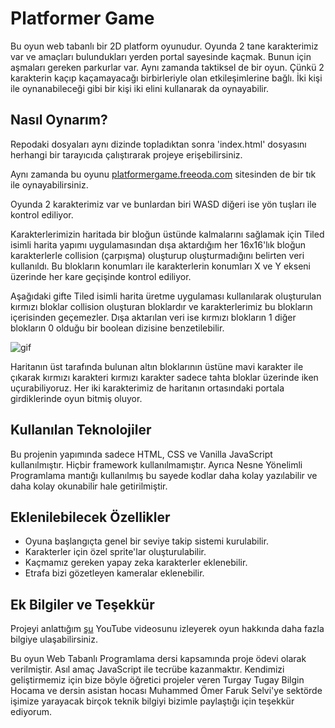# Platformer Game

Bu oyun web tabanlı bir 2D platform oyunudur. Oyunda 2 tane karakterimiz var ve amaçları bulundukları yerden portal sayesinde kaçmak. Bunun için aşmaları gereken parkurlar var. Aynı zamanda taktiksel de bir oyun. Çünkü 2 karakterin kaçıp kaçamayacağı birbirleriyle olan etkileşimlerine bağlı. İki kişi ile oynanabileceği gibi bir kişi iki elini kullanarak da oynayabilir.

## Nasıl Oynarım?

Repodaki dosyaları aynı dizinde topladıktan sonra 'index.html' dosyasını herhangi bir tarayıcıda çalıştırarak projeye erişebilirsiniz.

Aynı zamanda bu oyunu [platformergame.freeoda.com](http://platformergame.freeoda.com) sitesinden de bir tık ile oynayabilirsiniz.

Oyunda 2 karakterimiz var ve bunlardan biri WASD diğeri ise yön tuşları ile kontrol ediliyor. 

Karakterlerimizin haritada bir bloğun üstünde kalmalarını sağlamak için Tiled isimli harita yapımı uygulamasından dışa aktardığım her 16x16'lık bloğun karakterlerle collision (çarpışma) oluşturup oluşturmadığını belirten veri kullanıldı. Bu blokların konumları ile karakterlerin konumları X ve Y ekseni üzerinde her kare geçişinde kontrol ediliyor.

Aşağıdaki gifte Tiled isimli harita üretme uygulaması kullanılarak oluşturulan kırmızı bloklar collision oluşturan bloklardır ve karakterlerimiz bu blokların içerisinden geçemezler. Dışa aktarılan veri ise kırmızı blokların 1 diğer blokların 0 olduğu bir boolean dizisine benzetilebilir.

![gif](https://github.com/ahmethamdiozen/PlatformerGame/assets/70757964/11d4e5d4-6273-4e63-8fff-9ce9ab5eeed9)

Haritanın üst tarafında bulunan altın bloklarının üstüne mavi karakter ile çıkarak kırmızı karakteri kırmızı karakter sadece tahta bloklar üzerinde iken uçurabiliyoruz. Her iki karakterimiz de haritanın ortasındaki portala girdiklerinde oyun bitmiş oluyor.

## Kullanılan Teknolojiler

Bu projenin yapımında sadece HTML, CSS ve Vanilla JavaScript kullanılmıştır. Hiçbir framework kullanılmamıştır.
Ayrıca Nesne Yönelimli Programlama mantığı kullanılmış bu sayede kodlar daha kolay yazılabilir ve daha kolay okunabilir hale getirilmiştir.

## Eklenilebilecek Özellikler

- Oyuna başlangıçta genel bir seviye takip sistemi kurulabilir.
- Karakterler için özel sprite'lar oluşturulabilir.
- Kaçmamız gereken yapay zeka karakterler eklenebilir.
- Etrafa bizi gözetleyen kameralar eklenebilir.

## Ek Bilgiler ve Teşekkür

Projeyi anlattığım [şu](https://youtu.be/qVkcC9_b76A) YouTube videosunu izleyerek oyun hakkında daha fazla bilgiye ulaşabilirsiniz. 

Bu oyun Web Tabanlı Programlama dersi kapsamında proje ödevi olarak verilmiştir. Asıl amaç JavaScript ile tecrübe kazanmaktır. Kendimizi geliştirmemiz için bize böyle öğretici projeler veren Turgay Tugay Bilgin Hocama ve dersin asistan hocası Muhammed Ömer Faruk Selvi'ye sektörde işimize yarayacak birçok teknik bilgiyi bizimle paylaştığı için teşekkür ediyorum.
